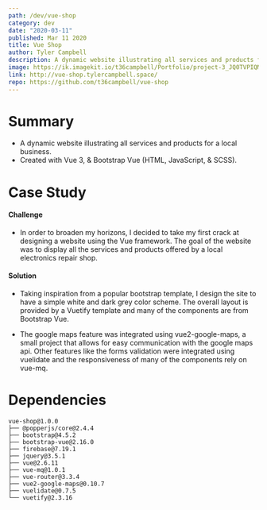 ```yaml
---
path: /dev/vue-shop
category: dev
date: "2020-03-11"
published: Mar 11 2020
title: Vue Shop   
author: Tyler Campbell
description: A dynamic website illustrating all services and products for a local business. Created with Vue 3, & Bootstrap Vue
image: https://ik.imagekit.io/t36campbell/Portfolio/project-3_JQ0TVPIQM.png
link: http://vue-shop.tylercampbell.space/
repo: https://github.com/t36campbell/vue-shop
---
```



# Summary

* A dynamic website illustrating all services and products for a local business.
* Created with Vue 3, & Bootstrap Vue (HTML, JavaScript, & SCSS).

# Case Study

#### Challenge

* In order to broaden my horizons, I decided to take my first crack at designing a website using the Vue framework. The goal of the website was to display all the services and products offered by a local electronics repair shop.

#### Solution

* Taking inspiration from a popular bootstrap template, I design the site to have a simple white and dark grey color scheme. The overall layout is provided by a Vuetify template and many of the components are from Bootstrap Vue. 

* The google maps feature was integrated using vue2-google-maps, a small project that allows for easy communication with the google maps api. Other features like the forms validation were integrated using vuelidate and the responsiveness of many of the components rely on vue-mq. 

# Dependencies 
```
vue-shop@1.0.0
├── @popperjs/core@2.4.4
├── bootstrap@4.5.2
├── bootstrap-vue@2.16.0
├── firebase@7.19.1
├── jquery@3.5.1
├── vue@2.6.11
├── vue-mq@1.0.1
├── vue-router@3.3.4
├── vue2-google-maps@0.10.7
├── vuelidate@0.7.5
└── vuetify@2.3.16
```